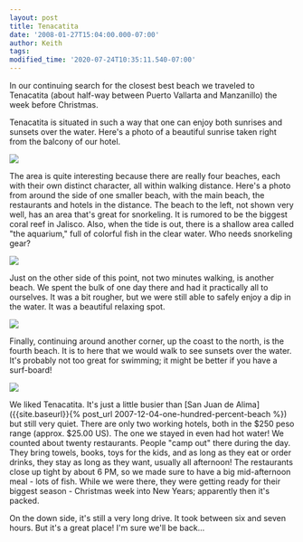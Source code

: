 ```yaml
---
layout: post
title: Tenacatita
date: '2008-01-27T15:04:00.000-07:00'
author: Keith
tags:
modified_time: '2020-07-24T10:35:11.540-07:00'
---
```

In our continuing search for the closest best beach we traveled to
Tenacatita (about half-way between Puerto Vallarta and Manzanillo) the
week before Christmas.

Tenacatita is situated in such a way that one can enjoy both sunrises
and sunsets over the water. Here's a photo of a beautiful sunrise taken
right from the balcony of our hotel.

[![]({{site.baseurl}}/assets/images/IMG_5171.JPG)]({{site.baseurl}}/assets/images/IMG_5171.JPG)

The area is quite interesting because there are really four beaches,
each with their own distinct character, all within walking distance.
Here's a photo from around the side of one smaller beach, with the main
beach, the restaurants and hotels in the distance. The beach to the
left, not shown very well, has an area that's great for snorkeling. It
is rumored to be the biggest coral reef in Jalisco. Also, when the tide
is out, there is a shallow area called "the aquarium," full of colorful
fish in the clear water. Who needs snorkeling gear?

[![]({{site.baseurl}}/assets/images/IMG_5180.JPG)]({{site.baseurl}}/assets/images/IMG_5180.JPG)

Just on the other side of this point, not two minutes walking, is
another beach. We spent the bulk of one day there and had it practically
all to ourselves. It was a bit rougher, but we were still able to safely
enjoy a dip in the water. It was a beautiful relaxing spot.

[![]({{site.baseurl}}/assets/images/IMG_5194.JPG)]({{site.baseurl}}/assets/images/IMG_5194.JPG)

Finally, continuing around another corner, up the coast to the north, is
the fourth beach. It is to here that we would walk to see sunsets over
the water. It's probably not too great for swimming; it might be better
if you have a surf-board!

[![]({{site.baseurl}}/assets/images/IMG_5189.JPG)]({{site.baseurl}}/assets/images/IMG_5189.JPG)

We liked Tenacatita. It's just a little busier than
[San Juan de Alima]({{site.baseurl}}{% post_url 2007-12-04-one-hundred-percent-beach %})
but still very quiet. There are only two working hotels, both in the
$250 peso range (approx. $25.00 US). The one we stayed in even had hot
water! We counted about twenty restaurants. People "camp out" there
during the day. They bring towels, books, toys for the kids, and as long
as they eat or order drinks, they stay as long as they want, usually all
afternoon! The restaurants close up tight by about 6 PM, so we made sure
to have a big mid-afternoon meal - lots of fish. While we were there,
they were getting ready for their biggest season - Christmas week into
New Years; apparently then it's packed.

On the down side, it's still a very long drive. It took between six and
seven hours. But it's a great place! I'm sure we'll be back...
